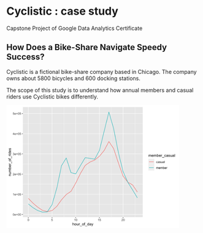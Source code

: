 # Cyclistic : case study
Capstone Project of Google Data Analytics Certificate

## How Does a Bike-Share Navigate Speedy Success?

Cyclistic is a fictional bike-share company based in Chicago. The company owns about 5800 bicycles and 600 docking stations.

The scope of this study is to understand how annual members and casual riders use Cyclistic bikes differently.
  
  
<a href="url"><img src="https://github.com/jorisgauliard/cyclistic/blob/75ac90c888be6397feb4eebf610416552041ce02/figs/unnamed-chunk-15-1.png" align="center" width="450"></a>
